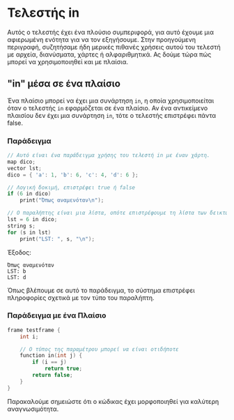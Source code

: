 # Τελεστής in

Αυτός ο τελεστής έχει ένα πλούσιο συμπεριφορά, για αυτό έχουμε μια αφιερωμένη ενότητα για να τον εξηγήσουμε. Στην προηγούμενη περιγραφή, συζητήσαμε ήδη μερικές πιθανές χρήσεις αυτού του τελεστή με αρχεία, διανύσματα, χάρτες ή αλφαριθμητικά. Ας δούμε τώρα πώς μπορεί να χρησιμοποιηθεί και με πλαίσια.

## "in" μέσα σε ένα πλαίσιο

Ένα πλαίσιο μπορεί να έχει μια συνάρτηση `in`, η οποία χρησιμοποιείται όταν ο τελεστής `in` εφαρμόζεται σε ένα πλαίσιο. Αν ένα αντικείμενο πλαισίου δεν έχει μια συνάρτηση `in`, τότε ο τελεστής επιστρέφει πάντα false.

### Παράδειγμα

```cpp
// Αυτό είναι ένα παράδειγμα χρήσης του τελεστή in με έναν χάρτη.
map dico;
vector lst;
dico = { 'a': 1, 'b': 6, 'c': 4, 'd': 6 };

// Λογική δοκιμή, επιστρέφει true ή false
if (6 in dico)
    print("Όπως αναμενόταν\n");

// Ο παραλήπτης είναι μια λίστα, οπότε επιστρέφουμε τη λίστα των δεικτών
lst = 6 in dico;
string s;
for (s in lst)
    print("LST: ", s, "\n");
```

Έξοδος:
```
Όπως αναμενόταν
LST: b
LST: d
```

Όπως βλέπουμε σε αυτό το παράδειγμα, το σύστημα επιστρέφει πληροφορίες σχετικά με τον τύπο του παραλήπτη.

### Παράδειγμα με ένα Πλαίσιο

```cpp
frame testframe {
    int i;

    // Ο τύπος της παραμέτρου μπορεί να είναι οτιδήποτε
    function in(int j) {
        if (i == j)
            return true;
        return false;
    }
}
```

Παρακαλούμε σημειώστε ότι ο κώδικας έχει μορφοποιηθεί για καλύτερη αναγνωσιμότητα.